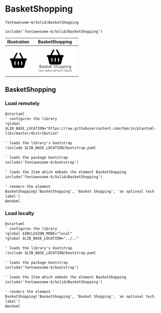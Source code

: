 # BasketShopping


```text
fontawesome-6/Solid/BasketShopping
```

```text
include('fontawesome-6/Solid/BasketShopping')
```



| Illustration | BasketShopping |
| :---: | :---: |
| ![illustration for Illustration](../../fontawesome-6/Solid/BasketShopping.png) | ![illustration for BasketShopping](../../fontawesome-6/Solid/BasketShopping.Local.png) |




## BasketShopping

### Load remotely
```plantuml
@startuml
' configures the library
!global $LIB_BASE_LOCATION="https://raw.githubusercontent.com/tmorin/plantuml-libs/master/distribution"

' loads the library's bootstrap
!include $LIB_BASE_LOCATION/bootstrap.puml

' loads the package bootstrap
include('fontawesome-6/bootstrap')

' loads the Item which embeds the element BasketShopping
include('fontawesome-6/Solid/BasketShopping')

' renders the element
BasketShopping('BasketShopping', 'Basket Shopping', 'an optional tech label')
@enduml
```

### Load locally
```plantuml
@startuml
' configures the library
!global $INCLUSION_MODE="local"
!global $LIB_BASE_LOCATION="../.."

' loads the library's bootstrap
!include $LIB_BASE_LOCATION/bootstrap.puml

' loads the package bootstrap
include('fontawesome-6/bootstrap')

' loads the Item which embeds the element BasketShopping
include('fontawesome-6/Solid/BasketShopping')

' renders the element
BasketShopping('BasketShopping', 'Basket Shopping', 'an optional tech label')
@enduml
```

